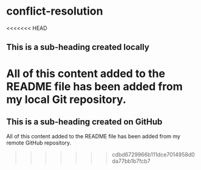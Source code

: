 # conflict-resolution

<<<<<<< HEAD
## This is a sub-heading created locally

All of this content added to the README file has been added from my local Git repository.
=======
## This is a sub-heading created on GitHub

All of this content added to the README file has been added from my remote GitHub repository.
>>>>>>> cdbd6729966b111dce7014958d0da77bb1b7fcb7
